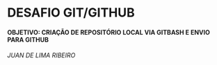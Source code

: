 # DESAFIO GIT/GITHUB



#### OBJETIVO: CRIAÇÃO DE REPOSITÓRIO LOCAL VIA GITBASH E ENVIO PARA GITHUB



###### JUAN DE LIMA RIBEIRO